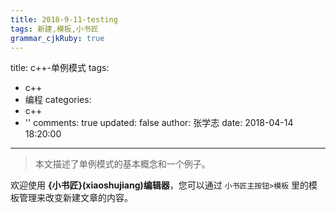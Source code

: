 ```yaml
---
title: 2018-9-11-testing
tags: 新建,模板,小书匠
grammar_cjkRuby: true
---
```





title: c++-单例模式
tags:
  - c++
  - 编程
categories:
  - c++
  - ''
comments: true
updated: false
author: 张学志
date: 2018-04-14 18:20:00
---
> 本文描述了单例模式的基本概念和一个例子。
<!-- more -->

欢迎使用 **{小书匠}(xiaoshujiang)编辑器**，您可以通过 `小书匠主按钮>模板` 里的模板管理来改变新建文章的内容。